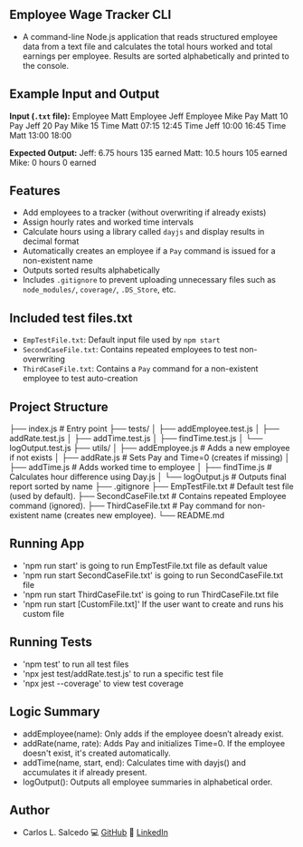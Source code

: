 ## Employee Wage Tracker CLI

- A command-line Node.js application that reads structured employee data from a text file and calculates the total hours worked and total earnings per employee. Results are sorted alphabetically and printed to the console.

## Example Input and Output

**Input (`.txt` file):**
Employee Matt
Employee Jeff
Employee Mike
Pay Matt 10
Pay Jeff 20
Pay Mike 15
Time Matt 07:15 12:45
Time Jeff 10:00 16:45
Time Matt 13:00 18:00

**Expected Output:**
Jeff: 6.75 hours 135 earned
Matt: 10.5 hours 105 earned
Mike: 0 hours 0 earned

## Features

- Add employees to a tracker (without overwriting if already exists)
- Assign hourly rates and worked time intervals
- Calculate hours using a library called `dayjs` and display results in decimal format
- Automatically creates an employee if a `Pay` command is issued for a non-existent name
- Outputs sorted results alphabetically
- Includes `.gitignore` to prevent uploading unnecessary files such as `node_modules/`, `coverage/`, `.DS_Store`, etc.

## Included test files.txt

- `EmpTestFile.txt`: Default input file used by `npm start`
- `SecondCaseFile.txt`: Contains repeated employees to test non-overwriting
- `ThirdCaseFile.txt`: Contains a `Pay` command for a non-existent employee to test auto-creation

## Project Structure

├── index.js # Entry point
├── tests/
│ ├── addEmployee.test.js
│ ├── addRate.test.js
│ ├── addTime.test.js
│ ├── findTime.test.js
│ └── logOutput.test.js
├── utils/
│ ├── addEmployee.js # Adds a new employee if not exists
│ ├── addRate.js # Sets Pay and Time=0 (creates if missing)
│ ├── addTime.js # Adds worked time to employee
│ ├── findTime.js # Calculates hour difference using Day.js
│ └── logOutput.js # Outputs final report sorted by name
├── .gitignore
├── EmpTestFile.txt # Default test file (used by default).
├── SecondCaseFile.txt # Contains repeated Employee command (ignored).
├── ThirdCaseFile.txt # Pay command for non-existent name (creates new employee).
└── README.md

## Running App

- 'npm run start' is going to run EmpTestFile.txt file as default value
- 'npm run start SecondCaseFile.txt' is going to run SecondCaseFile.txt file
- 'npm run start ThirdCaseFile.txt' is going to run ThirdCaseFile.txt file
- 'npm run start [CustomFile.txt]' If the user want to create and runs his custom file

## Running Tests

- 'npm test' to run all test files
- 'npx jest test/addRate.test.js' to run a specific test file
- 'npx jest --coverage' to view test coverage

## Logic Summary

- addEmployee(name): Only adds if the employee doesn’t already exist.
- addRate(name, rate): Adds Pay and initializes Time=0. If the employee doesn't exist, it's created automatically.
- addTime(name, start, end): Calculates time with dayjs() and accumulates it if already present.
- logOutput(): Outputs all employee summaries in alphabetical order.

## Author

- Carlos L. Salcedo
  💻 [GitHub](https://github.com/Carlaurence)
  💼 [LinkedIn](www.linkedin.com/in/carlos-salcedo-203493215)

